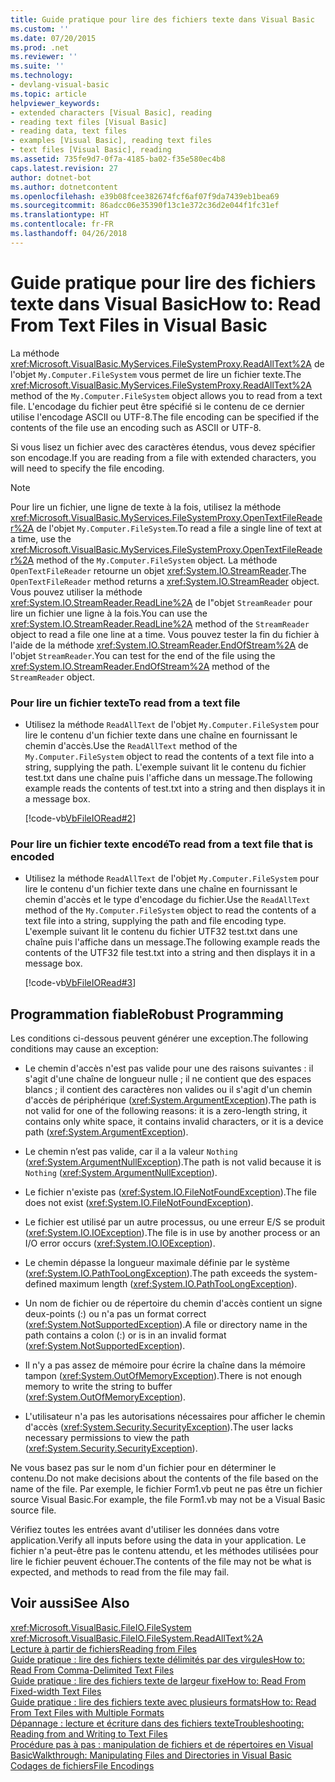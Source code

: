 ```yaml
---
title: Guide pratique pour lire des fichiers texte dans Visual Basic
ms.custom: ''
ms.date: 07/20/2015
ms.prod: .net
ms.reviewer: ''
ms.suite: ''
ms.technology:
- devlang-visual-basic
ms.topic: article
helpviewer_keywords:
- extended characters [Visual Basic], reading
- reading text files [Visual Basic]
- reading data, text files
- examples [Visual Basic], reading text files
- text files [Visual Basic], reading
ms.assetid: 735fe9d7-0f7a-4185-ba02-f35e580ec4b8
caps.latest.revision: 27
author: dotnet-bot
ms.author: dotnetcontent
ms.openlocfilehash: e39b08fcee382674fcf6af07f9da7439eb1bea69
ms.sourcegitcommit: 86adcc06e35390f13c1e372c36d2e044f1fc31ef
ms.translationtype: HT
ms.contentlocale: fr-FR
ms.lasthandoff: 04/26/2018
---
```

# <a name="how-to-read-from-text-files-in-visual-basic"></a><span data-ttu-id="52afa-102">Guide pratique pour lire des fichiers texte dans Visual Basic</span><span class="sxs-lookup"><span data-stu-id="52afa-102">How to: Read From Text Files in Visual Basic</span></span>
<span data-ttu-id="52afa-103">La méthode <xref:Microsoft.VisualBasic.MyServices.FileSystemProxy.ReadAllText%2A> de l'objet `My.Computer.FileSystem` vous permet de lire un fichier texte.</span><span class="sxs-lookup"><span data-stu-id="52afa-103">The <xref:Microsoft.VisualBasic.MyServices.FileSystemProxy.ReadAllText%2A> method of the `My.Computer.FileSystem` object allows you to read from a text file.</span></span> <span data-ttu-id="52afa-104">L'encodage du fichier peut être spécifié si le contenu de ce dernier utilise l'encodage ASCII ou UTF-8.</span><span class="sxs-lookup"><span data-stu-id="52afa-104">The file encoding can be specified if the contents of the file use an encoding such as ASCII or UTF-8.</span></span>  
  
 <span data-ttu-id="52afa-105">Si vous lisez un fichier avec des caractères étendus, vous devez spécifier son encodage.</span><span class="sxs-lookup"><span data-stu-id="52afa-105">If you are reading from a file with extended characters, you will need to specify the file encoding.</span></span>  
  
> [!NOTE]
>  <span data-ttu-id="52afa-106">Pour lire un fichier, une ligne de texte à la fois, utilisez la méthode <xref:Microsoft.VisualBasic.MyServices.FileSystemProxy.OpenTextFileReader%2A> de l'objet `My.Computer.FileSystem`.</span><span class="sxs-lookup"><span data-stu-id="52afa-106">To read a file a single line of text at a time, use the <xref:Microsoft.VisualBasic.MyServices.FileSystemProxy.OpenTextFileReader%2A> method of the `My.Computer.FileSystem` object.</span></span> <span data-ttu-id="52afa-107">La méthode `OpenTextFileReader` retourne un objet <xref:System.IO.StreamReader>.</span><span class="sxs-lookup"><span data-stu-id="52afa-107">The `OpenTextFileReader` method returns a <xref:System.IO.StreamReader> object.</span></span> <span data-ttu-id="52afa-108">Vous pouvez utiliser la méthode <xref:System.IO.StreamReader.ReadLine%2A> de l"objet `StreamReader` pour lire un fichier une ligne à la fois.</span><span class="sxs-lookup"><span data-stu-id="52afa-108">You can use the <xref:System.IO.StreamReader.ReadLine%2A> method of the `StreamReader` object to read a file one line at a time.</span></span> <span data-ttu-id="52afa-109">Vous pouvez tester la fin du fichier à l'aide de la méthode <xref:System.IO.StreamReader.EndOfStream%2A> de l'objet `StreamReader`.</span><span class="sxs-lookup"><span data-stu-id="52afa-109">You can test for the end of the file using the <xref:System.IO.StreamReader.EndOfStream%2A> method of the `StreamReader` object.</span></span>  
  
### <a name="to-read-from-a-text-file"></a><span data-ttu-id="52afa-110">Pour lire un fichier texte</span><span class="sxs-lookup"><span data-stu-id="52afa-110">To read from a text file</span></span>  
  
-   <span data-ttu-id="52afa-111">Utilisez la méthode `ReadAllText` de l'objet `My.Computer.FileSystem` pour lire le contenu d'un fichier texte dans une chaîne en fournissant le chemin d'accès.</span><span class="sxs-lookup"><span data-stu-id="52afa-111">Use the `ReadAllText` method of the `My.Computer.FileSystem` object to read the contents of a text file into a string, supplying the path.</span></span> <span data-ttu-id="52afa-112">L'exemple suivant lit le contenu du fichier test.txt dans une chaîne puis l'affiche dans un message.</span><span class="sxs-lookup"><span data-stu-id="52afa-112">The following example reads the contents of test.txt into a string and then displays it in a message box.</span></span>  
  
     [!code-vb[VbFileIORead#2](../../../../visual-basic/developing-apps/programming/drives-directories-files/codesnippet/VisualBasic/how-to-read-from-text-files_1.vb)]  
  
### <a name="to-read-from-a-text-file-that-is-encoded"></a><span data-ttu-id="52afa-113">Pour lire un fichier texte encodé</span><span class="sxs-lookup"><span data-stu-id="52afa-113">To read from a text file that is encoded</span></span>  
  
-   <span data-ttu-id="52afa-114">Utilisez la méthode `ReadAllText` de l'objet `My.Computer.FileSystem` pour lire le contenu d'un fichier texte dans une chaîne en fournissant le chemin d'accès et le type d'encodage du fichier.</span><span class="sxs-lookup"><span data-stu-id="52afa-114">Use the `ReadAllText` method of the `My.Computer.FileSystem` object to read the contents of a text file into a string, supplying the path and file encoding type.</span></span> <span data-ttu-id="52afa-115">L'exemple suivant lit le contenu du fichier UTF32 test.txt dans une chaîne puis l'affiche dans un message.</span><span class="sxs-lookup"><span data-stu-id="52afa-115">The following example reads the contents of the UTF32 file test.txt into a string and then displays it in a message box.</span></span>  
  
     [!code-vb[VbFileIORead#3](../../../../visual-basic/developing-apps/programming/drives-directories-files/codesnippet/VisualBasic/how-to-read-from-text-files_2.vb)]  
  
## <a name="robust-programming"></a><span data-ttu-id="52afa-116">Programmation fiable</span><span class="sxs-lookup"><span data-stu-id="52afa-116">Robust Programming</span></span>  
 <span data-ttu-id="52afa-117">Les conditions ci-dessous peuvent générer une exception.</span><span class="sxs-lookup"><span data-stu-id="52afa-117">The following conditions may cause an exception:</span></span>  
  
-   <span data-ttu-id="52afa-118">Le chemin d'accès n'est pas valide pour une des raisons suivantes : il s'agit d'une chaîne de longueur nulle ; il ne contient que des espaces blancs ; il contient des caractères non valides ou il s'agit d'un chemin d'accès de périphérique (<xref:System.ArgumentException>).</span><span class="sxs-lookup"><span data-stu-id="52afa-118">The path is not valid for one of the following reasons: it is a zero-length string, it contains only white space, it contains invalid characters, or it is a device path (<xref:System.ArgumentException>).</span></span>  
  
-   <span data-ttu-id="52afa-119">Le chemin n’est pas valide, car il a la valeur `Nothing` (<xref:System.ArgumentNullException>).</span><span class="sxs-lookup"><span data-stu-id="52afa-119">The path is not valid because it is `Nothing` (<xref:System.ArgumentNullException>).</span></span>  
  
-   <span data-ttu-id="52afa-120">Le fichier n'existe pas (<xref:System.IO.FileNotFoundException>).</span><span class="sxs-lookup"><span data-stu-id="52afa-120">The file does not exist (<xref:System.IO.FileNotFoundException>).</span></span>  
  
-   <span data-ttu-id="52afa-121">Le fichier est utilisé par un autre processus, ou une erreur E/S se produit (<xref:System.IO.IOException>).</span><span class="sxs-lookup"><span data-stu-id="52afa-121">The file is in use by another process or an I/O error occurs (<xref:System.IO.IOException>).</span></span>  
  
-   <span data-ttu-id="52afa-122">Le chemin dépasse la longueur maximale définie par le système (<xref:System.IO.PathTooLongException>).</span><span class="sxs-lookup"><span data-stu-id="52afa-122">The path exceeds the system-defined maximum length (<xref:System.IO.PathTooLongException>).</span></span>  
  
-   <span data-ttu-id="52afa-123">Un nom de fichier ou de répertoire du chemin d'accès contient un signe deux-points (:) ou n'a pas un format correct (<xref:System.NotSupportedException>).</span><span class="sxs-lookup"><span data-stu-id="52afa-123">A file or directory name in the path contains a colon (:) or is in an invalid format (<xref:System.NotSupportedException>).</span></span>  
  
-   <span data-ttu-id="52afa-124">Il n'y a pas assez de mémoire pour écrire la chaîne dans la mémoire tampon (<xref:System.OutOfMemoryException>).</span><span class="sxs-lookup"><span data-stu-id="52afa-124">There is not enough memory to write the string to buffer (<xref:System.OutOfMemoryException>).</span></span>  
  
-   <span data-ttu-id="52afa-125">L'utilisateur n'a pas les autorisations nécessaires pour afficher le chemin d'accès (<xref:System.Security.SecurityException>).</span><span class="sxs-lookup"><span data-stu-id="52afa-125">The user lacks necessary permissions to view the path (<xref:System.Security.SecurityException>).</span></span>  
  
 <span data-ttu-id="52afa-126">Ne vous basez pas sur le nom d'un fichier pour en déterminer le contenu.</span><span class="sxs-lookup"><span data-stu-id="52afa-126">Do not make decisions about the contents of the file based on the name of the file.</span></span> <span data-ttu-id="52afa-127">Par exemple, le fichier Form1.vb peut ne pas être un fichier source Visual Basic.</span><span class="sxs-lookup"><span data-stu-id="52afa-127">For example, the file Form1.vb may not be a Visual Basic source file.</span></span>  
  
 <span data-ttu-id="52afa-128">Vérifiez toutes les entrées avant d'utiliser les données dans votre application.</span><span class="sxs-lookup"><span data-stu-id="52afa-128">Verify all inputs before using the data in your application.</span></span> <span data-ttu-id="52afa-129">Le fichier n'a peut-être pas le contenu attendu, et les méthodes utilisées pour lire le fichier peuvent échouer.</span><span class="sxs-lookup"><span data-stu-id="52afa-129">The contents of the file may not be what is expected, and methods to read from the file may fail.</span></span>  
  
## <a name="see-also"></a><span data-ttu-id="52afa-130">Voir aussi</span><span class="sxs-lookup"><span data-stu-id="52afa-130">See Also</span></span>  
 <xref:Microsoft.VisualBasic.FileIO.FileSystem>  
 <xref:Microsoft.VisualBasic.FileIO.FileSystem.ReadAllText%2A>  
 [<span data-ttu-id="52afa-131">Lecture à partir de fichiers</span><span class="sxs-lookup"><span data-stu-id="52afa-131">Reading from Files</span></span>](../../../../visual-basic/developing-apps/programming/drives-directories-files/reading-from-files.md)  
 [<span data-ttu-id="52afa-132">Guide pratique : lire des fichiers texte délimités par des virgules</span><span class="sxs-lookup"><span data-stu-id="52afa-132">How to: Read From Comma-Delimited Text Files</span></span>](../../../../visual-basic/developing-apps/programming/drives-directories-files/how-to-read-from-comma-delimited-text-files.md)  
 [<span data-ttu-id="52afa-133">Guide pratique : lire des fichiers texte de largeur fixe</span><span class="sxs-lookup"><span data-stu-id="52afa-133">How to: Read From Fixed-width Text Files</span></span>](../../../../visual-basic/developing-apps/programming/drives-directories-files/how-to-read-from-fixed-width-text-files.md)  
 [<span data-ttu-id="52afa-134">Guide pratique : lire des fichiers texte avec plusieurs formats</span><span class="sxs-lookup"><span data-stu-id="52afa-134">How to: Read From Text Files with Multiple Formats</span></span>](../../../../visual-basic/developing-apps/programming/drives-directories-files/how-to-read-from-text-files-with-multiple-formats.md)  
 [<span data-ttu-id="52afa-135">Dépannage : lecture et écriture dans des fichiers texte</span><span class="sxs-lookup"><span data-stu-id="52afa-135">Troubleshooting: Reading from and Writing to Text Files</span></span>](../../../../visual-basic/developing-apps/programming/drives-directories-files/troubleshooting-reading-from-and-writing-to-text-files.md)  
 [<span data-ttu-id="52afa-136">Procédure pas à pas : manipulation de fichiers et de répertoires en Visual Basic</span><span class="sxs-lookup"><span data-stu-id="52afa-136">Walkthrough: Manipulating Files and Directories in Visual Basic</span></span>](../../../../visual-basic/developing-apps/programming/drives-directories-files/walkthrough-manipulating-files-and-directories.md)  
 [<span data-ttu-id="52afa-137">Codages de fichiers</span><span class="sxs-lookup"><span data-stu-id="52afa-137">File Encodings</span></span>](../../../../visual-basic/developing-apps/programming/drives-directories-files/file-encodings.md)
